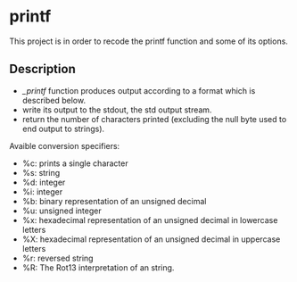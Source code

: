 # printf
This project is in order to recode the printf function and some of its options.

## Description
* *_printf* function produces output according to a format which is described below.
* write its output to the stdout, the std output stream.
* return the number of characters printed (excluding the null byte used to end output to strings).

Avaible conversion specifiers:
+ %c: prints a single character
+ %s: string 
+ %d: integer
+ %i: integer
+ %b: binary representation of an unsigned decimal
+ %u: unsigned integer
+ %x: hexadecimal representation of an unsigned decimal in lowercase letters
+ %X: hexadecimal representation of an unsigned decimal in uppercase letters
+ %r: reversed string
+ %R: The Rot13 interpretation of an string.

